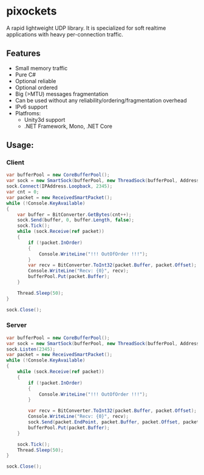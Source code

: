 # pixockets
A rapid lightweight UDP library.
It is specialized for soft realtime applications with heavy per-connection traffic.

## Features
* Small memory traffic
* Pure C#
* Optional reliable
* Optional ordered
* Big (>MTU) messages fragmentation
* Can be used without any reliability/ordering/fragmentation overhead
* IPv6 support
* Platfroms:
   * Unity3d support
   * .NET Framework, Mono, .NET Core

## Usage:
### Client
```csharp
var bufferPool = new CoreBufferPool();
var sock = new SmartSock(bufferPool, new ThreadSock(bufferPool, AddressFamily.InterNetwork), null);
sock.Connect(IPAddress.Loopback, 2345);
var cnt = 0;
var packet = new ReceivedSmartPacket();
while (!Console.KeyAvailable)
{
    var buffer = BitConverter.GetBytes(cnt++);
    sock.Send(buffer, 0, buffer.Length, false);
    sock.Tick();
    while (sock.Receive(ref packet))
    {
        if (!packet.InOrder)
        {
            Console.WriteLine("!!! OutOfOrder !!!");
        }
        var recv = BitConverter.ToInt32(packet.Buffer, packet.Offset);
        Console.WriteLine("Recv: {0}", recv);
        bufferPool.Put(packet.Buffer);
    }

    Thread.Sleep(50);
}

sock.Close();

```
### Server
```csharp
var bufferPool = new CoreBufferPool();
var sock = new SmartSock(bufferPool, new ThreadSock(bufferPool, AddressFamily.InterNetwork), null);
sock.Listen(2345);
var packet = new ReceivedSmartPacket();
while (!Console.KeyAvailable)
{
    while (sock.Receive(ref packet))
    {
        if (!packet.InOrder)
        {
            Console.WriteLine("!!! OutOfOrder !!!");
        }

        var recv = BitConverter.ToInt32(packet.Buffer, packet.Offset);
        Console.WriteLine("Recv: {0}", recv);
        sock.Send(packet.EndPoint, packet.Buffer, packet.Offset, packet.Length, false);
        bufferPool.Put(packet.Buffer);
    }

    sock.Tick();
    Thread.Sleep(50);
}

sock.Close();

```
